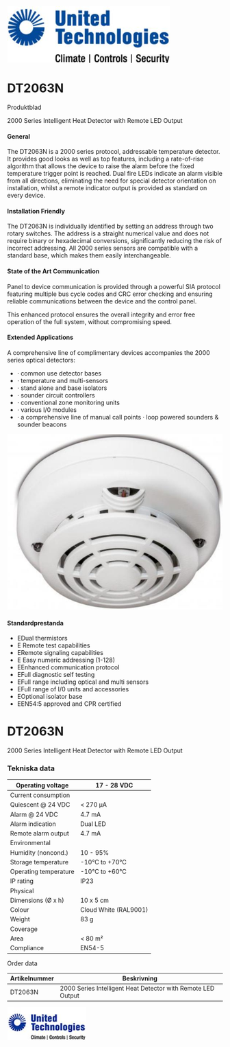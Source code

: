 ![](_page_0_Picture_0.jpeg)

# DT2063N

Produktblad

2000 Series Intelligent Heat Detector with Remote LED Output

#### General

The DT2063N is a 2000 series protocol, addressable temperature detector. It provides good looks as well as top features, including a rate-of-rise algorithm that allows the device to raise the alarm before the fixed temperature trigger point is reached. Dual fire LEDs indicate an alarm visible from all directions, eliminating the need for special detector orientation on installation, whilst a remote indicator output is provided as standard on every device.

#### Installation Friendly

The DT2063N is individually identified by setting an address through two rotary switches. The address is a straight numerical value and does not require binary or hexadecimal conversions, significantly reducing the risk of incorrect addressing. All 2000 series sensors are compatible with a standard base, which makes them easily interchangeable.

#### State of the Art Communication

Panel to device communication is provided through a powerful SIA protocol featuring multiple bus cycle codes and CRC error checking and ensuring reliable communications between the device and the control panel.

This enhanced protocol ensures the overall integrity and error free operation of the full system, without compromising speed.

#### Extended Applications

A comprehensive line of complimentary devices accompanies the 2000 series optical detectors:

- · common use detector bases
- · temperature and multi-sensors
- · stand alone and base isolators
- · sounder circuit controllers
- · conventional zone monitoring units
- · various I/0 modules
- · a comprehensive line of manual call points · loop powered sounders & sounder beacons

![](_page_0_Picture_19.jpeg)

#### Standardprestanda

- EDual thermistors
- E Remote test capabilities
- ERemote signaling capabilities
- E Easy numeric addressing (1-128)
- EEnhanced communication protocol
- EFull diagnostic self testing
- EFull range including optical and multi sensors
- EFull range of I/0 units and accessories
- EOptional isolator base
- EEN54:5 approved and CPR certified

# DT2063N

2000 Series Intelligent Heat Detector with Remote LED Output

### Tekniska data

| Operating voltage     | 17 - 28 VDC           |
|-----------------------|-----------------------|
| Current consumption   |                       |
| Quiescent @ 24 VDC    | < 270 µA              |
| Alarm @ 24 VDC        | 4.7 mA                |
| Alarm indication      | Dual LED              |
| Remote alarm output   | 4.7 mA                |
| Environmental         |                       |
| Humidity (noncond.)   | 10 - 95%              |
| Storage temperature   | -10°C to +70°C        |
| Operating temperature | -10°C to +60°C        |
| IP rating             | IP23                  |
| Physical              |                       |
| Dimensions (Ø x h)    | 10 x 5 cm             |
| Colour                | Cloud White (RAL9001) |
| Weight                | 83 g                  |
| Coverage              |                       |
| Area                  | < 80 m²               |
| Compliance            | EN54-5                |

Order data

| Artikelnummer | Beskrivning                                                  |
|---------------|--------------------------------------------------------------|
| DT2063N       | 2000 Series Intelligent Heat Detector with Remote LED Output |

![](_page_1_Picture_7.jpeg)
